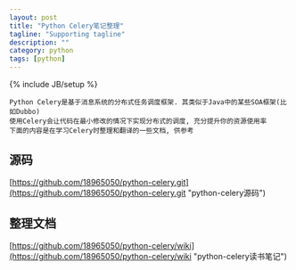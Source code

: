 ```yaml
---
layout: post
title: "Python Celery笔记整理"
tagline: "Supporting tagline"
description: ""
category: python
tags: [python]
---
```

{% include JB/setup %}

    Python Celery是基于消息系统的分布式任务调度框架. 其类似于Java中的某些SOA框架(比如Dubbo)
    使用Celery会让代码在最小修改的情况下实现分布式的调度, 充分提升你的资源使用率
    下面的内容是在学习Celery时整理和翻译的一些文档, 供参考

## 源码
[https://github.com/18965050/python-celery.git](https://github.com/18965050/python-celery.git "python-celery源码")

## 整理文档
[https://github.com/18965050/python-celery/wiki](https://github.com/18965050/python-celery/wiki "python-celery读书笔记")